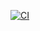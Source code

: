 [![CI](https://github.com/sachinthapa/learning_gaction/actions/workflows/github-actions-demo.yml/badge.svg?branch=master)](https://github.com/sachinthapa/learning_gaction/actions/workflows/github-actions-demo.yml)
